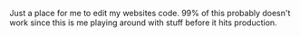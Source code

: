 Just a place for me to edit my websites code. 99% of this probably doesn't work since this is me playing around with stuff before it hits production.